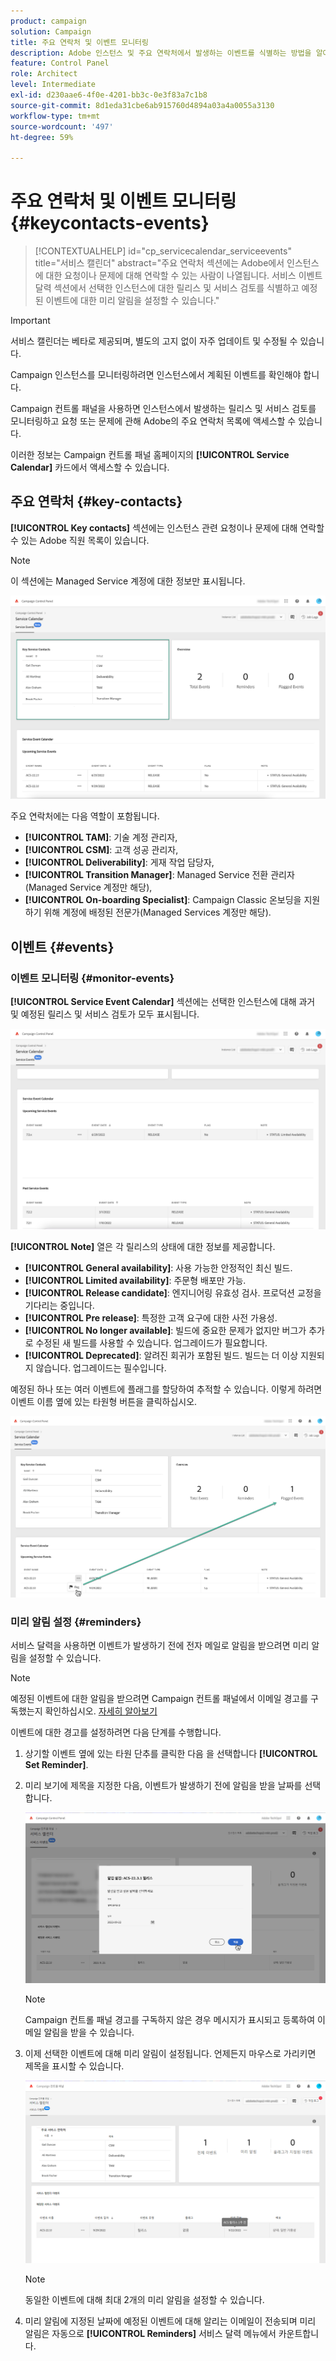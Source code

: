 ```yaml
---
product: campaign
solution: Campaign
title: 주요 연락처 및 이벤트 모니터링
description: Adobe 인스턴스 및 주요 연락처에서 발생하는 이벤트를 식별하는 방법을 알아봅니다.
feature: Control Panel
role: Architect
level: Intermediate
exl-id: d230aae6-4f0e-4201-bb3c-0e3f83a7c1b8
source-git-commit: 8d1eda31cbe6ab915760d4894a03a4a0055a3130
workflow-type: tm+mt
source-wordcount: '497'
ht-degree: 59%

---
```


# 주요 연락처 및 이벤트 모니터링 {#keycontacts-events}

>[!CONTEXTUALHELP]
>id="cp_servicecalendar_serviceevents"
>title="서비스 캘린더"
>abstract="주요 연락처 섹션에는 Adobe에서 인스턴스에 대한 요청이나 문제에 대해 연락할 수 있는 사람이 나열됩니다. 서비스 이벤트 달력 섹션에서 선택한 인스턴스에 대한 릴리스 및 서비스 검토를 식별하고 예정된 이벤트에 대한 미리 알림을 설정할 수 있습니다."

>[!IMPORTANT]
>
>서비스 캘린더는 베타로 제공되며, 별도의 고지 없이 자주 업데이트 및 수정될 수 있습니다.

Campaign 인스턴스를 모니터링하려면 인스턴스에서 계획된 이벤트를 확인해야 합니다.

Campaign 컨트롤 패널을 사용하면 인스턴스에서 발생하는 릴리스 및 서비스 검토를 모니터링하고 요청 또는 문제에 관해 Adobe의 주요 연락처 목록에 액세스할 수 있습니다.

이러한 정보는 Campaign 컨트롤 패널 홈페이지의 **[!UICONTROL Service Calendar]** 카드에서 액세스할 수 있습니다.

## 주요 연락처 {#key-contacts}

**[!UICONTROL Key contacts]** 섹션에는 인스턴스 관련 요청이나 문제에 대해 연락할 수 있는 Adobe 직원 목록이 있습니다.

>[!NOTE]
>
>이 섹션에는 Managed Service 계정에 대한 정보만 표시됩니다.

![](assets/service-events-contacts.png)

주요 연락처에는 다음 역할이 포함됩니다.

* **[!UICONTROL TAM]**: 기술 계정 관리자,
* **[!UICONTROL CSM]**: 고객 성공 관리자,
* **[!UICONTROL Deliverability]**: 게재 작업 담당자,
* **[!UICONTROL Transition Manager]**: Managed Service 전환 관리자(Managed Service 계정만 해당),
* **[!UICONTROL On-boarding Specialist]**: Campaign Classic 온보딩을 지원하기 위해 계정에 배정된 전문가(Managed Services 계정만 해당).

## 이벤트 {#events}

### 이벤트 모니터링 {#monitor-events}

**[!UICONTROL Service Event Calendar]** 섹션에는 선택한 인스턴스에 대해 과거 및 예정된 릴리스 및 서비스 검토가 모두 표시됩니다.

![](assets/service-events-calendar.png)

**[!UICONTROL Note]** 열은 각 릴리스의 상태에 대한 정보를 제공합니다.

* **[!UICONTROL General availability]**: 사용 가능한 안정적인 최신 빌드.
* **[!UICONTROL Limited availability]**: 주문형 배포만 가능.
* **[!UICONTROL Release candidate]**: 엔지니어링 유효성 검사. 프로덕션 교정을 기다리는 중입니다.
* **[!UICONTROL Pre release]**: 특정한 고객 요구에 대한 사전 가용성.
* **[!UICONTROL No longer available]**: 빌드에 중요한 문제가 없지만 버그가 추가로 수정된 새 빌드를 사용할 수 있습니다. 업그레이드가 필요합니다.
* **[!UICONTROL Deprecated]**: 알려진 회귀가 포함된 빌드.
빌드는 더 이상 지원되지 않습니다. 업그레이드는 필수입니다.

예정된 하나 또는 여러 이벤트에 플래그를 할당하여 추적할 수 있습니다. 이렇게 하려면 이벤트 이름 옆에 있는 타원형 버튼을 클릭하십시오.

![](assets/service-events-flag.png)

### 미리 알림 설정 {#reminders}

서비스 달력을 사용하면 이벤트가 발생하기 전에 전자 메일로 알림을 받으려면 미리 알림을 설정할 수 있습니다.

>[!NOTE]
>
>예정된 이벤트에 대한 알림을 받으려면 Campaign 컨트롤 패널에서 이메일 경고를 구독했는지 확인하십시오. [자세히 알아보기](../performance-monitoring/using/email-alerting.md)

이벤트에 대한 경고를 설정하려면 다음 단계를 수행합니다.

1. 상기할 이벤트 옆에 있는 타원 단추를 클릭한 다음 을 선택합니다 **[!UICONTROL Set Reminder]**.

1. 미리 보기에 제목을 지정한 다음, 이벤트가 발생하기 전에 알림을 받을 날짜를 선택합니다.

   ![](assets/service-events-set-reminder.png)

   >[!NOTE]
   >
   >Campaign 컨트롤 패널 경고를 구독하지 않은 경우 메시지가 표시되고 등록하여 이메일 알림을 받을 수 있습니다.

1. 이제 선택한 이벤트에 대해 미리 알림이 설정됩니다. 언제든지 마우스로 가리키면 제목을 표시할 수 있습니다.

   ![](assets/service-events-reminder.png)

   >[!NOTE]
   >
   >동일한 이벤트에 대해 최대 2개의 미리 알림을 설정할 수 있습니다.

1. 미리 알림에 지정된 날짜에 예정된 이벤트에 대해 알리는 이메일이 전송되며 미리 알림은 자동으로 **[!UICONTROL Reminders]** 서비스 달력 메뉴에서 카운트합니다.
